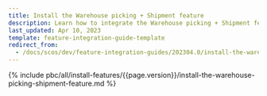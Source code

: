 ```yaml
---
title: Install the Warehouse picking + Shipment feature
description: Learn how to integrate the Warehouse picking + Shipment feature into your project
last_updated: Apr 10, 2023
template: feature-integration-guide-template
redirect_from:
  - /docs/scos/dev/feature-integration-guides/202304.0/install-the-warehouse-picking-shipment-feature.html
---
```


{% include pbc/all/install-features/{{page.version}}/install-the-warehouse-picking-shipment-feature.md %} <!-- To edit, see /_includes/pbc/all/install-features/202304.0/install-the-warehouse-picking-shipment-feature.md -->
